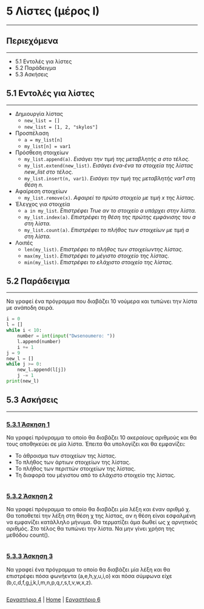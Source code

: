 # 5 Λίστες (μέρος Ι)

---

## Περιεχόμενα

---

- 5.1 Εντολές για λίστες
- 5.2 Παράδειγμα
- 5.3 Ασκήσεις

## 5.1 Εντολές για λίστες

---

- Δημιουργία λίστας
    - `new_list = []`
    - `new_list = [1, 2, "skylos"]`
- Προσπέλαση
    - `a = my_list[n]`
    - `my_list[n] = var1`
- Πρόσθεση στοιχείων
    - `my_list.append(a)`. *Εισάγει την τιμή της μεταβλητής a στο τέλος.*
    - `my_list.extend(new_list)`. *Εισάγει ένα-ένα τα στοιχεία της λίστας new_list στο τέλος.*
    - `my_list.insert(n, var1)`. *Εισάγει την τιμή της μεταβλητής var1 στη θέση n.*
- Αφαίρεση στοιχείων
    - `my_list.remove(x)`. *Αφαιρεί το πρώτο στοιχείο με τιμή x της λίστας.*
- Έλεγχος για στοιχεία
    - `a in my_list`. *Επιστρέφει True αν το στοιχείο a υπάρχει στην λίστα.*
    - `my_list.index(a)`. *Επιστρέφει τη θέση της πρώτης εμφάνισης του a στη λίστα.*
    - `my_list.count(a)`. *Επιστρέφει το πλήθος των στοιχείων με τιμή a στη λίστα.*
- Λοιπές
    - `len(my_list)`. *Επιστρέφει το πλήθος των στοιχείωντης λίστας.*
    - `max(my_list)`. *Επιστρέφει το μέγιστο στοιχείο της λίστας.*
    - `min(my_list)`. *Επιστρέφει το ελάχιστο στοιχείο της λίστας.*

## 5.2 Παράδειγμα

---

Να γραφεί ένα πρόγραμμα που διαβάζει 10 νούμερα και τυπώνει την λίστα με ανάποδη σειρά.

```python
i = 0
l = []
while i < 10:
    number = int(input("Dwsenoumero: "))
    l.append(number)
    i += 1
j = 9
new_l = []
while j >= 0:
    new_l.append(l[j])
    j -= 1
print(new_l)
```

## 5.3 Ασκήσεις

---

### [5.3.1 Άσκηση 1](source/lab_05/lab_05_exercise_1.py)

Να γραφεί πρόγραμμα το οποίο θα διαβάζει 10 ακεραίους αριθμούς και θα τους αποθηκεύει σε μία λίστα. Έπειτα θα υπολογίζει και θα εμφανίζει:

- Το άθροισμα των στοιχείων της λίστας.
- Το πλήθος των άρτιων στοιχείων της λίστας.
- Το πλήθος των περιττών στοιχείων της λίστας.
- Τη διαφορά του μέγιστου από το ελάχιστο στοιχείο της λίστας.

```python

```

### [5.3.2 Άσκηση 2](source/lab_05/lab_05_exercise_2.py)

Να γραφεί πρόγραμμα το οποίο θα διαβάζει μία λέξη και έναν αριθμό χ. Θα τοποθετεί την λέξη στη θέση χ της λίστας, αν η θέση είναι εσφαλμένη να εμφανίζει κατάλληλο μήνυμα. Θα τερματίζει άμα δωθεί ως χ αρνητικός αριθμός. Στο τέλος θα τυπώνει την λίστα.
Να μην γίνει χρήση της μεθόδου count().

```python

```

### [5.3.3 Άσκηση 3](source/lab_05/lab_05_exercise_3a.py)

Να γραφεί ένα πρόγραμμα το οποίο θα διαβάζει μία λέξη και θα επιστρέφει πόσα φωνήεντα (a,e,h,y,u,i,o) και πόσα σύμφωνα είχε (b,c,d,f,g,j,k,l,m,n,p,q,r,s,t,v,w,x,z).

```python

```

[Εργαστήριο 4](lab_04.md) | [Home](../README.md) | [Εργαστήριο 6](lab_06.md)
